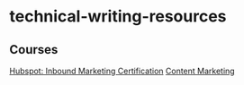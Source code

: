 # technical-writing-resources

## Courses 
[Hubspot: Inbound Marketing Certification](https://academy.hubspot.com/courses/inbound-marketing)
[Content Marketing](https://academy.hubspot.com/courses/content-marketing)
